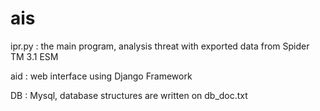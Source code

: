 # ais

ipr.py : the main program, analysis threat with exported data from Spider TM 3.1 ESM

aid : web interface using Django Framework

DB : Mysql, database structures are written on db_doc.txt



